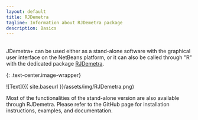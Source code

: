 ```yaml
---
layout: default
title: RJDemetra
tagline: Information about RJDemetra package
description: Basics
---
```


<br/>
JDemetra+ can be used either as a stand-alone software with the graphical user interface on the NetBeans platform, or it can also be called through "R" with the dedicated
package <a href="https://github.com/jdemetra/rjdemetra/" target="_blank">RJDemetra</a>.

{: .text-center.image-wrapper}

![Text]({{ site.baseurl }}/assets/img/RJDemetra.png)

Most of the functionalities of the stand-alone version are also available through RJDemetra. Please refer to the GitHub page for installation instructions, examples, and documentation.
